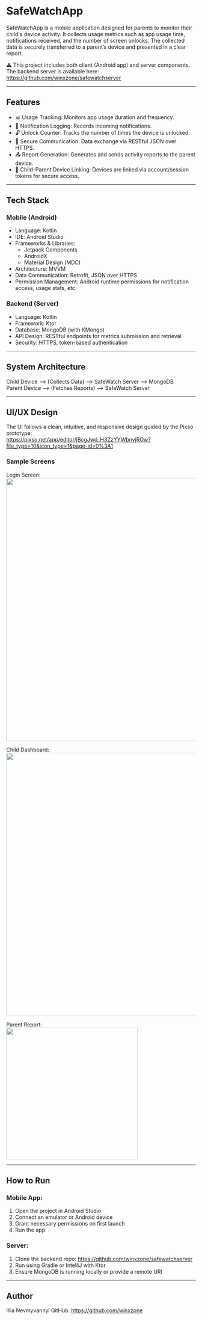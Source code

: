 # SafeWatchApp

SafeWatchApp is a mobile application designed for parents to monitor their child's device activity. It collects usage metrics such as app usage time, notifications received, and the number of screen unlocks. The collected data is securely transferred to a parent’s device and presented in a clear report.

⚠️ This project includes both client (Android app) and server components. The backend server is available here: https://github.com/winxzone/safewatchserver

---

## Features

- 📊 Usage Tracking: Monitors app usage duration and frequency.
- 🔔 Notification Logging: Records incoming notifications.
- 🔓 Unlock Counter: Tracks the number of times the device is unlocked.
- 🔐 Secure Communication: Data exchange via RESTful JSON over HTTPS.
- 📤 Report Generation: Generates and sends activity reports to the parent device.
- 🔄 Child-Parent Device Linking: Devices are linked via account/session tokens for secure access.

---

## Tech Stack

### Mobile (Android)
- Language: Kotlin
- IDE: Android Studio
- Frameworks & Libraries:
  - Jetpack Components
  - AndroidX
  - Material Design (MDC)
- Architecture: MVVM
- Data Communication: Retrofit, JSON over HTTPS
- Permission Management: Android runtime permissions for notification access, usage stats, etc.

### Backend (Server)
- Language: Kotlin
- Framework: Ktor
- Database: MongoDB (with KMongo)
- API Design: RESTful endpoints for metrics submission and retrieval
- Security: HTTPS, token-based authentication

---

## System Architecture

Child Device --> (Collects Data) --> SafeWatch Server --> MongoDB  
Parent Device --> (Fetches Reports) --> SafeWatch Server

---

## UI/UX Design

The UI follows a clean, intuitive, and responsive design guided by the Pixso prototype:  
https://pixso.net/app/editor/jBcgJwd_H3ZzYYWbnyjROw?file_type=10&icon_type=1&page-id=0%3A1

### Sample Screens

Login Screen:  
<img src="https://github.com/user-attachments/assets/3d7fe23c-23e2-4efe-abc7-6694f769fd65" width="700"/>

Child Dashboard:  
<img src="https://github.com/user-attachments/assets/54b2d201-e778-4fb2-83eb-1b6339b38632" width="700"/>

Parent Report:  
<img src="https://github.com/user-attachments/assets/945e7926-360a-4327-90cf-a8b0748fc38e" width="350"/>

---

## How to Run

### Mobile App:
1. Open the project in Android Studio
2. Connect an emulator or Android device
3. Grant necessary permissions on first launch
4. Run the app

### Server:
1. Clone the backend repo: https://github.com/winxzone/safewatchserver
2. Run using Gradle or IntelliJ with Ktor
3. Ensure MongoDB is running locally or provide a remote URI

---

## Author

Illia Nevmyvannyi
GitHub: https://github.com/winxzone
